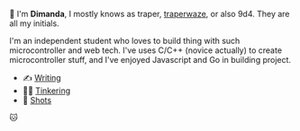 👋 I'm **Dimanda**, I mostly knows as traper, [traperwaze](https://github.com/traperwaze), or also 9d4. They are all my initials.

I'm an independent student who loves to build thing with such microcontroller and web tech. 
I've uses C/C++ (novice actually) to create microcontroller stuff, and I've enjoyed Javascript and Go in building project.

- ✍️ [Writing](https://dimanda.my.id/writings)
- 👨‍🔬 [Tinkering](https://dimanda.my.id/tinker)
- 📸 [Shots](https://t.me/shotbydimanda)

🐱

